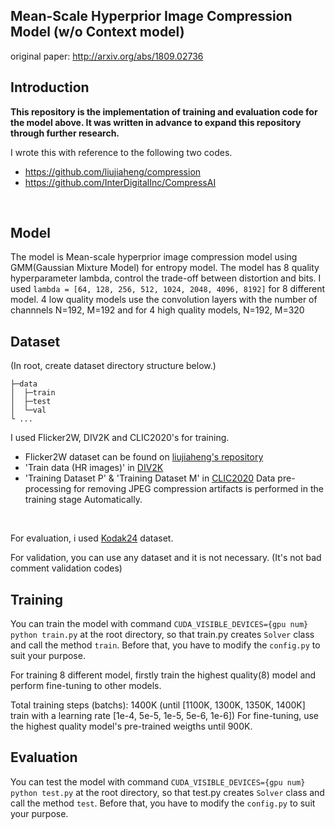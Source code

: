 ## Mean-Scale Hyperprior Image Compression Model (w/o Context model) 
original paper: http://arxiv.org/abs/1809.02736
<br>

## Introduction

**This repository is the implementation of training and evaluation code for the model above. It was written in advance to expand this repository through further research.**
<br>

I wrote this with reference to the following two codes.
- https://github.com/liujiaheng/compression 
- https://github.com/InterDigitalInc/CompressAI
<br>

## Model
The model is Mean-scale hyperprior image compression model using GMM(Gaussian Mixture Model) for entropy model.
The model has 8 quality hyperparameter lambda, control the trade-off between distortion and bits.
I used `lambda = [64, 128, 256, 512, 1024, 2048, 4096, 8192]` for 8 different model.
4 low quality models use the convolution layers with the number of channnels N=192, M=192 and for 4 high quality models, N=192, M=320
<br>

## Dataset
(In root, create dataset directory structure below.)
```
├─data
│  ├─train
│  ├─test
│  └─val
└ ...
```

I used Flicker2W, DIV2K and CLIC2020's for training.
- Flicker2W dataset can be found on [liujiaheng's repository](https://github.com/liujiaheng/compression)
- 'Train data (HR images)' in [DIV2K](https://data.vision.ee.ethz.ch/cvl/DIV2K/)
- 'Training Dataset P' & 'Training Dataset M' in [CLIC2020](http://challenge.compression.cc/tasks/)
Data pre-processing for removing JPEG compression artifacts is performed in the training stage Automatically.
<br>

For evaluation, i used [Kodak24](http://www.cs.albany.edu/~xypan/research/snr/Kodak.html) dataset.
<br>

For validation, you can use any dataset and it is not necessary. (It's not bad comment validation codes)
<br>

## Training
You can train the model with command `CUDA_VISIBLE_DEVICES={gpu num} python train.py` at the root directory, so that train.py creates `Solver` class and call the method `train`.
Before that, you have to modify the `config.py` to suit your purpose.
<br>

For training 8 different model, firstly train the highest quality(8) model and perform fine-tuning to other models.

Total training steps (batchs): 1400K (until [1100K, 1300K, 1350K, 1400K] train with a learning rate [1e-4, 5e-5, 1e-5, 5e-6, 1e-6])
For fine-tuning, use the highest quality model's pre-trained weigths until 900K. 


## Evaluation
You can test the model with command `CUDA_VISIBLE_DEVICES={gpu num} python test.py` at the root directory, so that test.py creates `Solver` class and call the method `test`.
Before that, you have to modify the `config.py` to suit your purpose.
<br>
